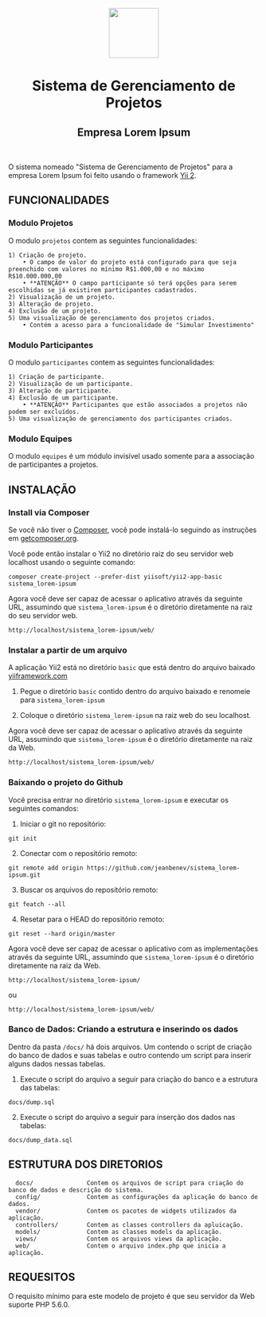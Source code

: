 
<p align="center">
    <a href="https://github.com/yiisoft" target="_blank">
        <img src="https://avatars0.githubusercontent.com/u/993323" height="100px">
    </a>
    <h1 align="center">Sistema de Gerenciamento de Projetos</h1>
    <h2 align="center">Empresa Lorem Ipsum</h1>
    <br>
</p>

O sistema nomeado "Sistema de Gerenciamento de Projetos" para a empresa Lorem Ipsum foi feito usando 
o framework [Yii 2](http://www.yiiframework.com/).

FUNCIONALIDADES
------------

### Modulo Projetos

O modulo `projetos` contem as seguintes funcionalidades:

~~~
1) Criação de projeto.
    • O campo de valor do projeto está configurado para que seja preenchido com valores no mínimo R$1.000,00 e no máximo R$10.000.000,00
    • **ATENÇÃO** O campo participante só terá opções para serem escolhidas se já existirem participantes cadastrados.
2) Visualização de um projeto.
3) Alteração de projeto.
4) Exclusão de um projeto.
5) Uma visualização de gerenciamento dos projetos criados.
    • Contém a acesso para a funcionalidade de "Simular Investimento"
~~~

### Modulo Participantes

O modulo `participantes` contem as seguintes funcionalidades:

~~~
1) Criação de participante.
2) Visualização de um participante.
3) Alteração de participante.
4) Exclusão de um participante.
    • **ATENÇÃO** Participantes que estão associados a projetos não podem ser excluídos.
5) Uma visualização de gerenciamento dos participantes criados.
~~~

### Modulo Equipes

O modulo `equipes` é um módulo invisível usado somente para a associação de participantes a projetos.

INSTALAÇÃO
------------

### Install via Composer

Se você não tiver o [Composer](http://getcomposer.org/), você pode instalá-lo seguindo as instruções
em [getcomposer.org](http://getcomposer.org/doc/00-intro.md#installation-nix).

Você pode então instalar o Yii2 no diretório raiz do seu servidor web localhost usando o seguinte comando:

~~~
composer create-project --prefer-dist yiisoft/yii2-app-basic sistema_lorem-ipsum
~~~

Agora você deve ser capaz de acessar o aplicativo através da seguinte URL, assumindo que `sistema_lorem-ipsum` é o diretório
diretamente na raiz do seu servidor web.

~~~
http://localhost/sistema_lorem-ipsum/web/
~~~

### Instalar a partir de um arquivo

A aplicação Yii2 está no diretório `basic` que está dentro do arquivo baixado [yiiframework.com](https://github.com/yiisoft/yii2/releases/download/2.0.41/yii-basic-app-2.0.41.tgz)

1) Pegue o diretório `basic` contido dentro do arquivo baixado e renomeie para `sistema_lorem-ipsum`

2) Coloque o diretório `sistema_lorem-ipsum` na raiz web do seu localhost.

Agora você deve ser capaz de acessar o aplicativo através da seguinte URL, assumindo que `sistema_lorem-ipsum` é o diretório
diretamente na raiz da Web.

~~~
http://localhost/sistema_lorem-ipsum/web/
~~~

### Baixando o projeto do Github

Você precisa entrar no diretório `sistema_lorem-ipsum` e executar os seguintes comandos:

1) Iniciar o git no repositório:
~~~
git init
~~~

2) Conectar com o repositório remoto:
~~~
git remote add origin https://github.com/jeanbenev/sistema_lorem-ipsum.git
~~~

3) Buscar os arquivos do repositório remoto:
~~~
git featch --all
~~~

4) Resetar para o HEAD do repositório remoto:
~~~
git reset --hard origin/master
~~~

Agora você deve ser capaz de acessar o aplicativo com as implementações através da seguinte URL, assumindo que `sistema_lorem-ipsum` é o diretório diretamente na raiz da Web.

~~~
http://localhost/sistema_lorem-ipsum/
~~~

ou

~~~
http://localhost/sistema_lorem-ipsum/web/
~~~

### Banco de Dados: Criando a estrutura e inserindo os dados

Dentro da pasta `/docs/` há dois arquivos. Um contendo o script de criação do banco de dados e suas tabelas e outro contendo um script 
para inserir alguns dados nessas tabelas. 

1) Execute o script do arquivo a seguir para criação do banco e a estrutura das tabelas:

~~~
docs/dump.sql
~~~

2) Execute o script do arquivo a seguir para inserção dos dados nas tabelas:

~~~
docs/dump_data.sql
~~~

ESTRUTURA DOS DIRETORIOS
-------------------

      docs/               Contem os arquivos de script para criação do banco de dados e descrição do sistema.
      config/             Contem as configurações da aplicação do banco de dados.
      vendor/             Contem os pacotes de widgets utilizados da aplicação.
      controllers/        Contem as classes controllers da apluicação.
      models/             Contem as classes models da aplicação.
      views/              Contem os arquivos views da aplicação.
      web/                Contem o arquivo index.php que inicia a aplicação.

REQUESITOS
------------

O requisito mínimo para este modelo de projeto é que seu servidor da Web suporte PHP 5.6.0.